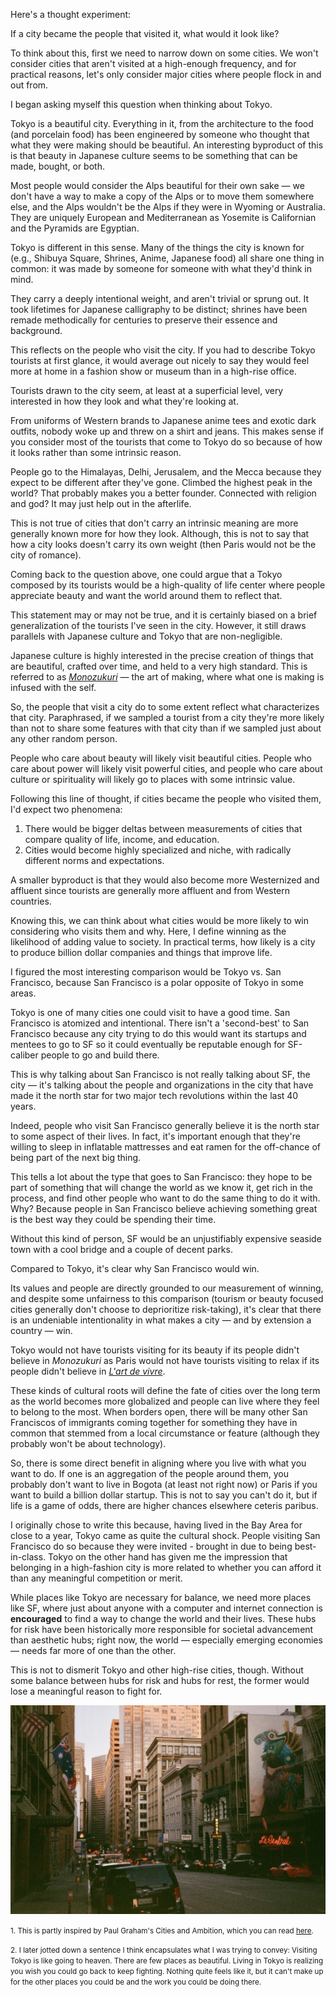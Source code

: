 Here's a thought experiment: 

If a city became the people that visited it, what would it look like? 

To think about this, first we need to narrow down on some cities. We won't consider cities that aren't visited at a high-enough frequency, and for practical reasons, let's only consider major cities where people flock in and out from.

I began asking myself this question when thinking about Tokyo.

Tokyo is a beautiful city. Everything in it, from the architecture to the food (and porcelain food) has been engineered by someone who thought that what they were making should be beautiful. An interesting byproduct of this is that beauty in Japanese culture seems to be something that can be made, bought, or both. 

Most people would consider the Alps beautiful for their own sake — we don't have a way to make a copy of the Alps or to move them somewhere else, and the Alps wouldn't be the Alps if they were in Wyoming or Australia. They are uniquely European and Mediterranean as Yosemite is Californian and the Pyramids are Egyptian. 

Tokyo is different in this sense. Many of the things the city is known for (e.g., Shibuya Square, Shrines, Anime, Japanese food) all share one thing in common: it was made by someone for someone with what they'd think in mind. 

They carry a deeply intentional weight, and aren't trivial or sprung out. It took lifetimes for Japanese calligraphy to be distinct; shrines have been remade methodically for centuries to preserve their essence and background. 

This reflects on the people who visit the city. If you had to describe Tokyo tourists at first glance, it would average out nicely to say they would feel more at home in a fashion show or museum than in a high-rise office. 

Tourists drawn to the city seem, at least at a superficial level, very interested in how they look and what they're looking at. 

From uniforms of Western brands to Japanese anime tees and exotic dark outfits, nobody woke up and threw on a shirt and jeans. This makes sense if you consider most of the tourists that come to Tokyo do so because of how it looks rather than some intrinsic reason.

People go to the Himalayas, Delhi, Jerusalem, and the Mecca because they expect to be different after they've gone. Climbed the highest peak in the world? That probably makes you a better founder. Connected with religion and god? It may just help out in the afterlife. 

This is not true of cities that don't carry an intrinsic meaning are more generally known more for how they look. Although, this is not to say that how a city looks doesn't carry its own weight (then Paris would not be the city of romance).

Coming back to the question above, one could argue that a Tokyo composed by its tourists would be a high-quality of life center where people appreciate beauty and want the world around them to reflect that. 

This statement may or may not be true, and it is certainly biased on a brief generalization of the tourists I've seen in the city. However, it still draws parallels with Japanese culture and Tokyo that are non-negligible. 

Japanese culture is highly interested in the precise creation of things that are beautiful, crafted over time, and held to a very high standard. This is referred to as [*Monozukuri*](https://japanintercultural.com/free-resources/articles/monozukuri-another-look-at-a-key-japanese-principle/) — the art of making, where what one is making is infused with the self.

So, the people that visit a city do to some extent reflect what characterizes that city. Paraphrased, if we sampled a tourist from a city they're more likely than not to share some features with that city than if we sampled just about any other random person. 

People who care about beauty will likely visit beautiful cities. People who care about power will likely visit powerful cities, and people who care about culture or spirituality will likely go to places with some intrinsic value.

Following this line of thought, if cities became the people who visited them, I'd expect two phenomena:

1. There would be bigger deltas between measurements of cities that compare quality of life, income, and education. 
2. Cities would become highly specialized and niche, with radically different norms and expectations. 

A smaller byproduct is that they would also become more Westernized and affluent since tourists are generally more affluent and from Western countries.

Knowing this, we can think about what cities would be more likely to win considering who visits them and why. Here, I define winning as the likelihood of adding value to society. In practical terms, how likely is a city to produce billion dollar companies and things that improve life.

I figured the most interesting comparison would be Tokyo vs. San Francisco, because San Francisco is a polar opposite of Tokyo in some areas.

Tokyo is one of many cities one could visit to have a good time. San Francisco is atomized and intentional. There isn't a 'second-best' to San Francisco because any city trying to do this would want its startups and mentees to go to SF so it could eventually be reputable enough for SF-caliber people to go and build there. 

This is why talking about San Francisco is not really talking about SF, the city — it's talking about the people and organizations in the city that have made it the north star for two major tech revolutions within the last 40 years.  

Indeed, people who visit San Francisco generally believe it is the north star to some aspect of their lives. In fact, it's important enough that they're willing to sleep in inflatable mattresses and eat ramen for the off-chance of being part of the next big thing. 

This tells a lot about the type that goes to San Francisco: they hope to be part of something that will change the world as we know it, get rich in the process, and find other people who want to do the same thing to do it with. Why? Because people in San Francisco believe achieving something great is the best way they could be spending their time.

Without this kind of person, SF would be an unjustifiably expensive seaside town with a cool bridge and a couple of decent parks. 

Compared to Tokyo, it's clear why San Francisco would win. 

Its values and people are directly grounded to our measurement of winning, and despite some unfairness to this comparison (tourism or beauty focused cities generally don't choose to deprioritize risk-taking), it's clear that there is an undeniable intentionality in what makes a city — and by extension a country — win.

Tokyo would not have tourists visiting for its beauty if its people didn't believe in *Monozukuri* as Paris would not have tourists visiting to relax if its people didn't believe in *[L'art de vivre](https://thegoodlifefrance.com/art-de-vivre-a-way-of-life-in-france/)*. 

These kinds of cultural roots will define the fate of cities over the long term as the world becomes more globalized and people can live where they feel to belong to the most. When borders open, there will be many other San Franciscos of immigrants coming together for something they have in common that stemmed from a local circumstance or feature (although they probably won't be about technology).

So, there is some direct benefit in aligning where you live with what you want to do. If one is an aggregation of the people around them, you probably don't want to live in Bogota (at least not right now) or Paris if you want to build a billion dollar startup. This is not to say you can't do it, but if life is a game of odds, there are higher chances elsewhere ceteris paribus.

I originally chose to write this because, having lived in the Bay Area for close to a year, Tokyo came as quite the cultural shock. People visiting San Francisco do so because they were invited - brought in due to being best-in-class. Tokyo on the other hand has given me the impression that belonging in a high-fashion city is more related to whether you can afford it than any meaningful competition or merit.

While places like Tokyo are necessary for balance, we need more places like SF, where just about anyone with a computer and internet connection is **encouraged** to find a way to change the world and their lives. These hubs for risk have been historically more responsible for societal advancement than aesthetic hubs; right now, the world — especially emerging economies — needs far more of one than the other.

This is not to dismerit Tokyo and other high-rise cities, though. Without some balance between hubs for risk and hubs for rest, the former would lose a meaningful reason to fight for.

![San Francisco — Courtesy of X](/blog/assets/san-francisco.jpeg "Downtown San Francisco")

<small>1. This is partly inspired by Paul Graham's Cities and Ambition, which you can read [here](https://www.paulgraham.com/cities.html).</small>

<small>2. I later jotted down a sentence I think encapsulates what I was trying to convey: Visiting Tokyo is like going to heaven. There are few places as beautiful. Living in Tokyo is realizing you wish you could go back to keep fighting. Nothing quite feels like it, but it can't make up for the other places you could be and the work you could be doing there.
</small>

